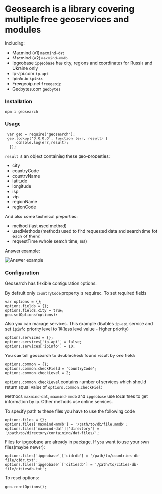 Geosearch is a library covering multiple free geoservices and modules
==========================================================

Including:
 - Maxmind (v1) `maxmind-dat`
 - Maxmind (v2) `maxmind-mmdb`
 - Ipgeobase `ipgeobase` has city, regions and coordinates for Russia and Ukraine only
 - Ip-api.com `ip-api`
 - Ipinfo.io `ipinfo`
 - Freegeoip.net `freegeoip`
 - Geobytes.com `geobytes`

 ### Installation

 `npm i geosearch`


 ### Usage

 ```
  var geo = require("geosearch");
  geo.lookup('8.8.8.8', function (err, result) {
      console.log(err,result);
   });
  ```

  `result` is an object containing these geo-properties:
  - city
  - countryCode
  - countryName
  - latitude
  - longitude
  - isp
  - zip
  - regionName
  - regionCode

  And also some technical properties:
  - method (last used method)
  - usedMethods (methods used to find requested data and search time fot each of them)
  - requestTime (whole search time, ms)

  Answer example:

  ![Answer example](http://storage4.static.itmages.com/i/16/0407/h_1460020181_4580986_ca8b3455f8.jpeg)

  ### Configuration

  Geosearch has flexible configuration options.

  By default only `countryCode` property is required. To set required fields

  ```
  var options = {};
  options.fields = {};
  options.fields.city = true;
  geo.setOptions(options);
   ```

   Also you can manage services. This example disables `ip-api` service and set `ipinfo` priority level to 10(less level value - higher priority)

   ```
   options.services = {};
   options.services['ip-api'] = false;
   options.services['ipinfo'] = 10;
   ```

   You can tell geosearch to doublecheck found result by one field:

   ```
   options.common = {};
   options.common.checkField = 'countryCode';
   options.common.checkLevel = 2;
   ```

   `options.common.checkLevel` contains number of services which should return equal value of `options.common.checkField`

   Methods `maxmind-dat`, `maxmind-mmdb` and `ipgeobase` use local files to get information by ip. Other methods use online services.

   To specify path to these files you have to use the following code

   ```
   options.files = {};
   options.files['maxmind-mmdb'] = '/path/to/db/file.mmdb';
   options.files['maxmind-dat']['directory'] = '/path/to/directory/containing/dat-files/';
   ```

   Files for ipgeobase are already in package. If you want to use your own files(maybe newer):

   ```
   options.files['ipgeobase']['cidrdb'] = '/path/to/countries-db-file/cidr.txt';
   options.files['ipgeobase']['citiesdb'] = '/path/to/cities-db-file/citiesdb.txt';
   ```

   To reset options:

   ```
   geo.resetOptions();
   ```
